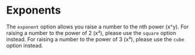 # Exponents

The `exponent` option allows you raise a number to the nth power (x^y).
For raising a number to the power of 2 (x²), please use the `square` option instead.
For raising a number to the power of 3 (x³), please use the `cube` option instead.
